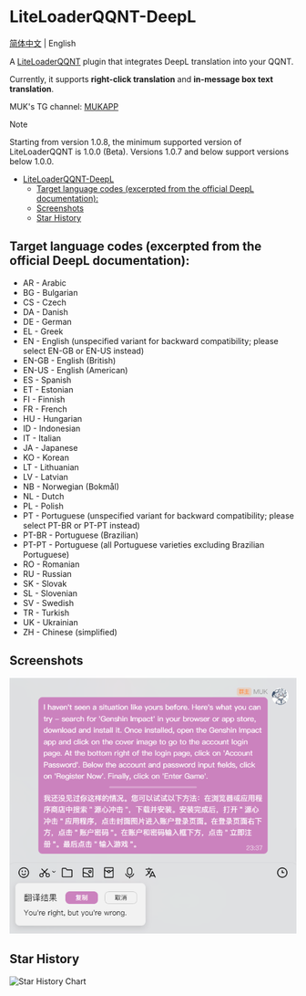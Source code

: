 # LiteLoaderQQNT-DeepL

[简体中文](./README.md) | English

A [LiteLoaderQQNT](https://github.com/LiteLoaderQQNT/LiteLoaderQQNT) plugin that integrates DeepL translation into your QQNT.

Currently, it supports **right-click translation** and **in-message box text translation**.

MUK's TG channel: [MUKAPP](https://t.me/MUKAPP_Personal)

> [!NOTE]  
> Starting from version 1.0.8, the minimum supported version of LiteLoaderQQNT is 1.0.0 (Beta). Versions 1.0.7 and below support versions below 1.0.0.

- [LiteLoaderQQNT-DeepL](#liteloaderqqnt-deepl)
  - [Target language codes (excerpted from the official DeepL documentation):](#target-language-codes-excerpted-from-the-official-deepl-documentation)
  - [Screenshots](#screenshots)
  - [Star History](#star-history)

## Target language codes (excerpted from the official DeepL documentation):
- AR - Arabic
- BG - Bulgarian
- CS - Czech
- DA - Danish
- DE - German
- EL - Greek
- EN - English (unspecified variant for backward compatibility; please select EN-GB or EN-US instead)
- EN-GB - English (British)
- EN-US - English (American)
- ES - Spanish
- ET - Estonian
- FI - Finnish
- FR - French
- HU - Hungarian
- ID - Indonesian
- IT - Italian
- JA - Japanese
- KO - Korean
- LT - Lithuanian
- LV - Latvian
- NB - Norwegian (Bokmål)
- NL - Dutch
- PL - Polish
- PT - Portuguese (unspecified variant for backward compatibility; please select PT-BR or PT-PT instead)
- PT-BR - Portuguese (Brazilian)
- PT-PT - Portuguese (all Portuguese varieties excluding Brazilian Portuguese)
- RO - Romanian
- RU - Russian
- SK - Slovak
- SL - Slovenian
- SV - Swedish
- TR - Turkish
- UK - Ukrainian
- ZH - Chinese (simplified)

## Screenshots
![Screenshot](./res/screenshots/1.png)

## Star History
<picture>
  <source
    media="(prefers-color-scheme: dark)"
    srcset="
      https://api.star-history.com/svg?repos=MUKAPP/LiteLoaderQQNT-DeepL&type=Date&theme=dark
    "
  />
  <source
    media="(prefers-color-scheme: light)"
    srcset="
      https://api.star-history.com/svg?repos=MUKAPP/LiteLoaderQQNT-DeepL&type=Date
    "
  />
  <img
    alt="Star History Chart"
    src="https://api.star-history.com/svg?repos=MUKAPP/LiteLoaderQQNT-DeepL&type=Date"
  />
</picture>
